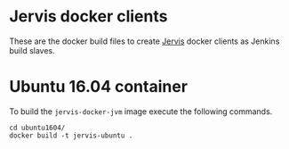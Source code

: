 # Jervis docker clients

These are the docker build files to create [Jervis][jervis] docker clients as
Jenkins build slaves.

# Ubuntu 16.04 container

To build the `jervis-docker-jvm` image execute the following commands.

```
cd ubuntu1604/
docker build -t jervis-ubuntu .
```

[jervis]: https://github.com/samrocketman/jervis
